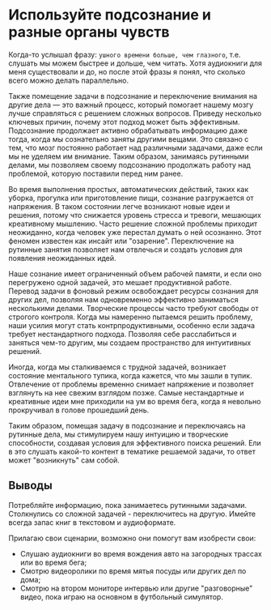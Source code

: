 # Используйте подсознание и разные органы чувств

Когда-то услышал фразу: ```ушного времени больше, чем глазного```, т.е. слушать мы можем быстрее и дольше, чем читать. Хотя аудиокниги для меня существовали и до, но после этой фразы я понял, что сколько всего можно делать параллельно.

Также помещение задачи в подсознание и переключение внимания на другие дела — это важный процесс, который помогает нашему мозгу лучше справляться с решением сложных вопросов. Приведу несколько ключевых причин, почему этот подход может быть эффективным. Подсознание продолжает активно обрабатывать информацию даже тогда, когда мы сознательно заняты другими вещами. Это связано с тем, что мозг постоянно работает над различными задачами, даже если мы не уделяем им внимание. Таким образом, занимаясь рутинными делами, мы позволяем своему подсознанию продолжать работу над проблемой, которую поставили перед ним ранее.

Во время выполнения простых, автоматических действий, таких как уборка, прогулка или приготовление пищи, сознание разгружается от напряжения. В таком состоянии легче возникают новые идеи и решения, потому что снижается уровень стресса и тревоги, мешающих креативному мышлению. Часто решение сложной проблемы приходит неожиданно, когда человек уже перестал думать о ней осознанно. Этот феномен известен как инсайт или "озарение". Переключение на рутинные занятия позволяет нам отвлечься и создать условия для появления неожиданных идей.

Наше сознание имеет ограниченный объем рабочей памяти, и если оно перегружено одной задачей, это мешает продуктивной работе. Перевод задачи в фоновый режим освобождает ресурсы сознания для других дел, позволяя нам одновременно эффективно заниматься несколькими делами. Творческие процессы часто требуют свободы от строгого контроля. Когда мы намеренно пытаемся решить проблему, наши усилия могут стать контрпродуктивными, особенно если задача требует нестандартного подхода. Позволяя себе расслабиться и заняться чем-то другим, мы создаем пространство для интуитивных решений.

Иногда, когда мы сталкиваемся с трудной задачей, возникает состояние ментального тупика, когда кажется, что мы зашли в тупик. Отвлечение от проблемы временно снимает напряжение и позволяет взглянуть на нее свежим взглядом позже. Самые нестандартные и креативные идеи мне приходили на ум во время бега, когда я невольно прокручивал в голове прошедший день.

Таким образом, помещая задачу в подсознание и переключаясь на рутинные дела, мы стимулируем нашу интуицию и творческие способности, создавая условия для эффективного поиска решений. Ели в это слушать какой-то контент в тематике решаемой задачи, то ответ может "возникнуть" сам собой.

## Выводы

Потребляйте информацию, пока занимаетесь рутинными задачами. Столкнулись со сложной задачей - переключитесь на другую. Имейте всегда запас книг в текстовом и аудиоформате.

Прилагаю свои сценарии, возможно они помогут вам изобрести свои:

- Слушаю аудиокниги во время вождения авто на загородных трассах или во время бега;
- Смотрю видеоролики по время мятья посуды или других дел по дома;
- Смотрю на втором мониторе интервью или другие "разговорные" видео, пока играю на основном в футбольный симулятор.
